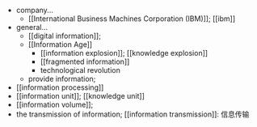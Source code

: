 - company...
    - [[International Business Machines Corporation (IBM)]]; [[ibm]]
- general...
    - [[digital information]];
    - [[Information Age]]
        - [[information explosion]]; [[knowledge explosion]]
        - [[fragmented information]]
        - technological revolution
    - provide information;
- [[information processing]]
- [[information unit]]; [[knowledge unit]]
- [[information volume]];
- the transmission of information; [[information transmission]]: 信息传输
